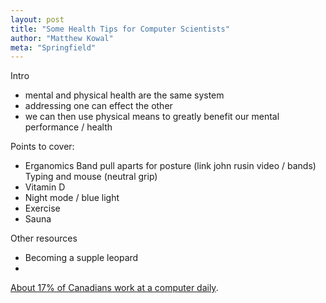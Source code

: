 ```yaml
---
layout: post
title: "Some Health Tips for Computer Scientists"
author: "Matthew Kowal"
meta: "Springfield"
--- 
```


Intro
- mental and physical health are the same system
- addressing one can effect the other
- we can then use physical means to greatly benefit our mental performance / health

Points to cover:
- Erganomics
    Band pull aparts for posture (link john rusin video / bands)
    Typing and mouse (neutral grip)
- Vitamin D
- Night mode / blue light
- Exercise
- Sauna

Other resources
- Becoming a supple leopard
- 

[About 17% of Canadians work at a computer daily](https://www150.statcan.gc.ca/n1/pub/75-001-x/00501/5724-eng.html).
